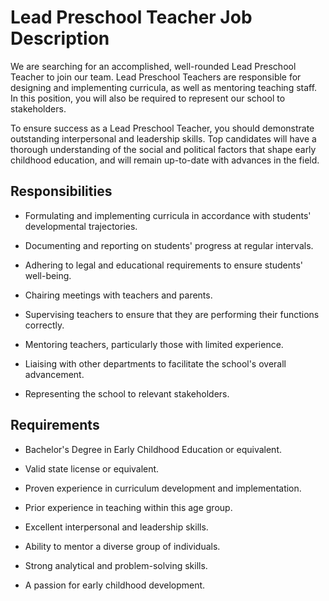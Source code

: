 # Lead Preschool Teacher Job Description

We are searching for an accomplished, well-rounded Lead Preschool Teacher to join our team. Lead Preschool Teachers are responsible for designing and implementing curricula, as well as mentoring teaching staff. In this position, you will also be required to represent our school to stakeholders.

To ensure success as a Lead Preschool Teacher, you should demonstrate outstanding interpersonal and leadership skills. Top candidates will have a thorough understanding of the social and political factors that shape early childhood education, and will remain up-to-date with advances in the field.

## Responsibilities

* Formulating and implementing curricula in accordance with students' developmental trajectories.

* Documenting and reporting on students' progress at regular intervals.

* Adhering to legal and educational requirements to ensure students' well-being.

* Chairing meetings with teachers and parents.

* Supervising teachers to ensure that they are performing their functions correctly.

* Mentoring teachers, particularly those with limited experience.

* Liaising with other departments to facilitate the school's overall advancement.

* Representing the school to relevant stakeholders.

## Requirements

* Bachelor's Degree in Early Childhood Education or equivalent.

* Valid state license or equivalent.

* Proven experience in curriculum development and implementation.

* Prior experience in teaching within this age group.

* Excellent interpersonal and leadership skills.

* Ability to mentor a diverse group of individuals.

* Strong analytical and problem-solving skills.

* A passion for early childhood development.

